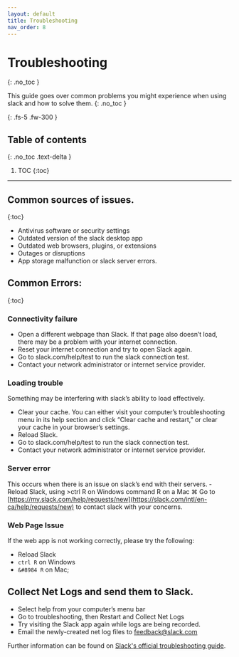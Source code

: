 ```yaml
---
layout: default
title: Troubleshooting
nav_order: 8
---
```


# Troubleshooting
{: .no_toc }

This guide goes over common problems you might experience when using slack and how to solve them.
{: .no_toc }


{: .fs-5 .fw-300 }

## Table of contents
{: .no_toc .text-delta }

1. TOC
{:toc}

---


## Common sources of issues.
{:toc}

- Antivirus software or security settings
- Outdated version of the slack desktop app
- Outdated web browsers, plugins, or extensions
- Outages or disruptions
- App storage malfunction or slack server errors.



## Common Errors:
{:toc}



### Connectivity failure
- Open a different webpage than Slack. If that page also doesn’t load, there may be a problem with your internet connection. 
- Reset your internet connection and try to open Slack again.
- Go to slack.com/help/test to run the slack connection test.
- Contact your network administrator or internet service provider.


### Loading trouble
Something may be interfering with slack’s ability to load effectively.

- Clear your cache.  You can either visit your computer’s troubleshooting menu in its help section and click “Clear cache and restart,” or clear your cache in your browser’s settings.
- Reload Slack.
- Go to slack.com/help/test to run the slack connection test.
- Contact your network administrator or internet service provider.


### Server error
This occurs when there is an issue on slack’s end with their servers.
-Reload Slack, using >ctrl R on Windows command R on a Mac &#8984;
Go to [https://my.slack.com/help/requests/new](https://slack.com/intl/en-ca/help/requests/new) to contact slack with your concerns.

### Web Page Issue
If the web app is not working correctly, please try the following:

- Reload Slack
- `ctrl R` on Windows
- `&#8984 R` on Mac;


## Collect Net Logs and send them to Slack.

- Select help from your computer’s menu bar
- Go to troubleshooting, then Restart and Collect Net Logs
- Try visiting the Slack app again while logs are being recorded.
- Email the newly-created net log files to feedback@slack.com

Further information can be found on [Slack's official troubleshooting guide](https://slack.com/intl/en-ca/help/articles/205138367-Troubleshoot-connection-issues#h_26929910941549495877349).
